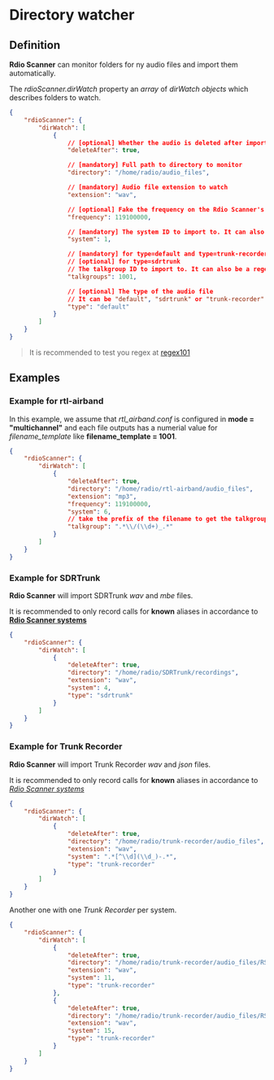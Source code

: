 # Directory watcher

## Definition

**Rdio Scanner** can monitor folders for ny audio files and import them automatically.

The *rdioScanner.dirWatch* property an *array* of *dirWatch objects* which describes folders to watch.

```json
{
    "rdioScanner": {
        "dirWatch": [
            {
                // [optional] Whether the audio is deleted after importation (defaults to false)
                "deleteAfter": true,

                // [mandatory] Full path to directory to monitor
                "directory": "/home/radio/audio_files",

                // [mandatory] Audio file extension to watch
                "extension": "wav",

                // [optional] Fake the frequency on the Rdio Scanner's display (in hertz)
                "frequency": 119100000,

                // [mandatory] The system ID to import to. It can also be a regex string 
                "system": 1,

                // [mandatory] for type=default and type=trunk-recorder
                // [optional] for type=sdrtrunk
                // The talkgroup ID to import to. It can also be a regex string 
                "talkgroups": 1001,

                // [optional] The type of the audio file
                // It can be "default", "sdrtrunk" or "trunk-recorder"
                "type": "default"
            }
        ]
    }
}
```

> It is recommended to test you regex at [regex101](https://regex101.com/)

## Examples

### Example for rtl-airband

In this example, we assume that *rtl_airband.conf* is configured in **mode = "multichannel"** and each file outputs has a numerial value for *filename_template* like **filename_template = 1001**.

```json
{
    "rdioScanner": {
        "dirWatch": [
            {
                "deleteAfter": true,
                "directory": "/home/radio/rtl-airband/audio_files",
                "extension": "mp3",
                "frequency": 119100000,
                "system": 6,
                // take the prefix of the filename to get the talkgroup id.
                "talkgroup": ".*\\/(\\d+)_.*"
            }
        ]
    }
}
```

### Example for SDRTrunk

**Rdio Scanner** will import SDRTrunk *wav* and *mbe* files.

It is recommended to only record calls for **known** aliases in accordance to **[Rdio Scanner systems](./systems.md)**

```json
{
    "rdioScanner": {
        "dirWatch": [
            {
                "deleteAfter": true,
                "directory": "/home/radio/SDRTrunk/recordings",
                "extension": "wav",
                "system": 4,
                "type": "sdrtrunk"
            }
        ]
    }
}
```

### Example for Trunk Recorder

**Rdio Scanner** will import Trunk Recorder *wav* and *json* files.

It is recommended to only record calls for **known** aliases in accordance to *[Rdio Scanner systems](./systems.md)*

```json
{
    "rdioScanner": {
        "dirWatch": [
            {
                "deleteAfter": true,
                "directory": "/home/radio/trunk-recorder/audio_files",
                "extension": "wav",
                "system": ".*[^\\d](\\d_)-.*",
                "type": "trunk-recorder"
            }
        ]
    }
}
```

Another one with one *Trunk Recorder* per system.

```json
{
    "rdioScanner": {
        "dirWatch": [
            {
                "deleteAfter": true,
                "directory": "/home/radio/trunk-recorder/audio_files/RSP25MTL1",
                "extension": "wav",
                "system": 11,
                "type": "trunk-recorder"
            },
            {
                "deleteAfter": true,
                "directory": "/home/radio/trunk-recorder/audio_files/RSP25MTL5",
                "extension": "wav",
                "system": 15,
                "type": "trunk-recorder"
            }
        ]
    }
}
```
